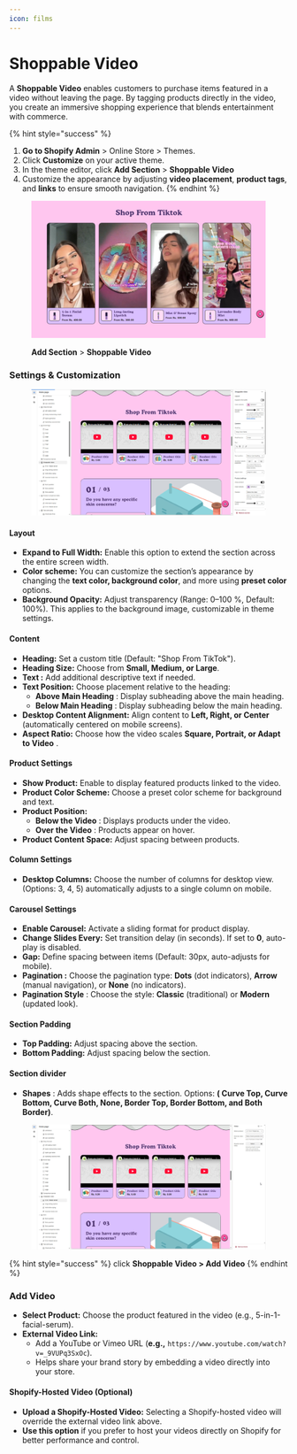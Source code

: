 ```yaml
---
icon: films
---
```


# Shoppable Video

A **Shoppable Video** enables customers to purchase items featured in a video without leaving the page. By tagging products directly in the video, you create an immersive shopping experience that blends entertainment with commerce.

{% hint style="success" %}
1. **Go to Shopify Admin** > Online Store > Themes.
2. Click **Customize** on your active theme.
3. In the theme editor, click **Add Section** > **Shoppable Video**
4. Customize the appearance by adjusting **video placement**, **product tags**, and **links** to ensure smooth navigation.
{% endhint %}

<figure><img src="../.gitbook/assets/shoppable-video-01.jpg" alt=""><figcaption><p><strong>Add Section</strong> > <strong>Shoppable Video</strong></p></figcaption></figure>

### **Settings & Customization**

<figure><img src="../.gitbook/assets/shoppable-video-02.jpg" alt=""><figcaption></figcaption></figure>

#### L**ayout**

* **Expand to Full Width:** Enable this option to extend the section across the entire screen width.
* **Color scheme:** You can customize the section’s appearance by changing the **text color, background color**, and more using **preset color** options.
* **Background Opacity:** Adjust transparency (Range: 0–100 %, Default: 100%). This applies to the background image, customizable in theme settings.

#### **Content**&#x20;

* **Heading:** Set a custom title (Default: "Shop From TikTok").
* **Heading Size:** Choose from **Small, Medium, or Large**.
* **Text :** Add additional descriptive text if needed.
* **Text Position:** Choose placement relative to the heading:
  * **Above Main Heading** : Display subheading above the main heading.
  * **Below Main Heading** : Display subheading below the main heading.
* **Desktop Content Alignment:** Align content to **Left, Right, or Center** (automatically centered on mobile screens).
* **Aspect Ratio:** Choose how the video scales **Square, Portrait, or Adapt to Video** .

#### **Product Settings**

* **Show Product:** Enable to display featured products linked to the video.
* **Product Color Scheme:** Choose a preset color scheme for background and text.
* **Product Position:**
  * **Below the Video** : Displays products under the video.
  * **Over the Video** : Products appear on hover.
* **Product Content Space:** Adjust spacing between products.

#### **Column Settings**

* **Desktop Columns:** Choose the number of columns for desktop view. (Options: 3, 4, 5) automatically adjusts to a single column on mobile.

#### **Carousel Settings**

* **Enable Carousel:** Activate a sliding format for product display.
* **Change Slides Every:** Set transition delay (in seconds). If set to **0**, auto-play is disabled.
* **Gap:** Define spacing between items (Default: 30px, auto-adjusts for mobile).
* **Pagination :** Choose the pagination type: **Dots** (dot indicators), **Arrow** (manual navigation), or **None** (no indicators).
* **Pagination Style** : Choose the style: **Classic** (traditional) or **Modern** (updated look).

#### **Section Padding**

* **Top Padding:** Adjust spacing above the section.
* **Bottom Padding:** Adjust spacing below the section.

#### Section divider

* **Shapes** : Adds shape effects to the section. Options: **( Curve Top, Curve Bottom, Curve Both, None, Border Top, Border Bottom, and Both Border)**.



<figure><img src="../.gitbook/assets/shoppable-video-03.jpg" alt=""><figcaption></figcaption></figure>

{% hint style="success" %}
click **Shoppable Video > Add Video**
{% endhint %}

### **Add Video**

* **Select Product:** Choose the product featured in the video (e.g., 5-in-1-facial-serum).
* **External Video Link:**
  * Add a YouTube or Vimeo URL (**e.g.,** `https://www.youtube.com/watch?v=_9VUPq3SxOc`).
  * Helps share your brand story by embedding a video directly into your store.

#### **Shopify-Hosted Video (Optional)**

* **Upload a Shopify-Hosted Video:** Selecting a Shopify-hosted video will override the external video link above.
* **Use this option** if you prefer to host your videos directly on Shopify for better performance and control.
